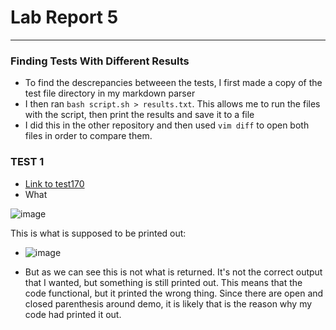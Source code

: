 # Lab Report 5

***
### **Finding Tests With Different Results**
- To find the descrepancies betweeen the tests, I first made a copy of the test file directory in my markdown parser
- I then ran `bash script.sh > results.txt`. This allows me to run the files with the script, then print the results and save it to a file
- I did this in the other repository and then used `vim diff` to open both files in order to compare them.

### TEST 1
- [Link to test170](https://github.com/nidhidhamnani/markdown-parser/blob/main/test-files/170.md)
- What

![image](https://user-images.githubusercontent.com/100736576/172103066-04fe8b38-6528-4e00-a2e0-6108bbefa28b.png)

This is what is supposed to be printed out:
- ![image](https://user-images.githubusercontent.com/100736576/172107298-46e39eeb-4e61-4e77-ad92-4885f8e142e6.png)

- But as we can see this is not what is returned.  It's not the correct output that I wanted, but something is still printed out. This means that the code functional, but it printed the wrong thing. Since there are open and closed parenthesis around demo, it is likely that is the reason why my code had printed it out. 
